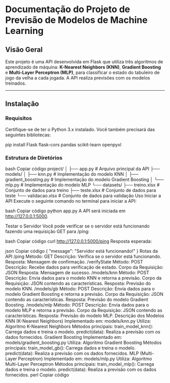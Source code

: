 # Documentação do Projeto de Previsão de Modelos de Machine Learning

## Visão Geral
Este projeto é uma API desenvolvida em Flask que utiliza três algoritmos de aprendizado de máquina: **K-Nearest Neighbors (KNN)**, **Gradient Boosting** e **Multi-Layer Perceptron (MLP)**, para classificar o estado do tabuleiro de jogo da velha a cada jogada. A API realiza previsões com os modelos treinados.

---

## Instalação

### Requisitos
Certifique-se de ter o Python 3.x instalado. Você também precisará das seguintes bibliotecas:


pip install Flask flask-cors pandas scikit-learn openpyxl

### Estrutura de Diretórios
bash
Copiar código
project/
│
├── app.py                  # Arquivo principal da API
├── models/
│   ├── knn.py              # Implementação do modelo KNN
│   ├── gradient_boosting.py # Implementação do modelo Gradient Boosting
│   └── mlp.py              # Implementação do modelo MLP
└── datasets/
    ├── treino.xlsx         # Conjunto de dados para treino
    ├── teste.xlsx          # Conjunto de dados para teste
    └── validacao.xlsx      # Conjunto de dados para validação
Uso
Iniciar a API
Execute o seguinte comando no terminal para iniciar a API:

bash
Copiar código
python app.py
A API será iniciada em http://127.0.0.1:5000.

Testar o Servidor
Você pode verificar se o servidor está funcionando fazendo uma requisição GET para /ping:

bash
Copiar código
curl http://127.0.0.1:5000/ping
Resposta esperada:

json
Copiar código
{
  "message": "Servidor está funcionando!"
}
Rotas da API
/ping
Método: GET
Descrição: Verifica se o servidor está funcionando.
Resposta: Mensagem de confirmação.
/verifyState
Método: POST
Descrição: Recebe dados para verificação de estado.
Corpo da Requisição: JSON
Resposta: Mensagem de sucesso.
/models/knn
Método: POST
Descrição: Envia dados para o modelo KNN e retorna a previsão.
Corpo da Requisição: JSON contendo as características.
Resposta: Previsão do modelo KNN.
/models/gb
Método: POST
Descrição: Envia dados para o modelo Gradient Boosting e retorna a previsão.
Corpo da Requisição: JSON contendo as características.
Resposta: Previsão do modelo Gradient Boosting.
/models/mlp
Método: POST
Descrição: Envia dados para o modelo MLP e retorna a previsão.
Corpo da Requisição: JSON contendo as características.
Resposta: Previsão do modelo MLP.
Descrição dos Modelos
KNN (K-Nearest Neighbors)
Implementado em: models/knn.py
Utiliza: Algoritmo K-Nearest Neighbors
Métodos principais:
train_model_knn(): Carrega dados e treina o modelo.
predict(data): Realiza a previsão com os dados fornecidos.
Gradient Boosting
Implementado em: models/gradient_boosting.py
Utiliza: Algoritmo Gradient Boosting
Métodos principais:
train_model_gb(): Carrega dados e treina o modelo.
predict(data): Realiza a previsão com os dados fornecidos.
MLP (Multi-Layer Perceptron)
Implementado em: models/mlp.py
Utiliza: Algoritmo Multi-Layer Perceptron
Métodos principais:
train_model_mlp(): Carrega dados e treina o modelo.
predict(data): Realiza a previsão com os dados fornecidos.
perl
Copiar código

